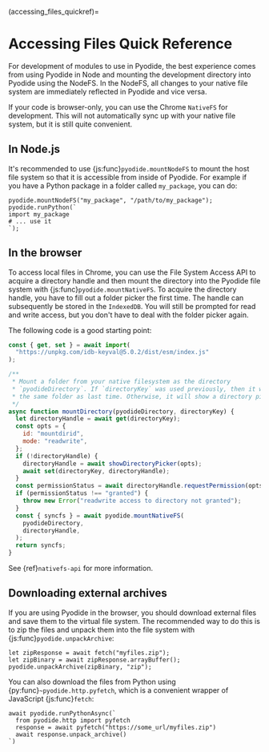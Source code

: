 (accessing_files_quickref)=

# Accessing Files Quick Reference

For development of modules to use in Pyodide, the best experience comes from
using Pyodide in Node and mounting the development directory into Pyodide using
the NodeFS. In the NodeFS, all changes to your native file system are
immediately reflected in Pyodide and vice versa.

If your code is browser-only, you can use the Chrome `NativeFS` for development.
This will not automatically sync up with your native file system, but it is
still quite convenient.

## In Node.js

It's recommended to use {js:func}`pyodide.mountNodeFS` to mount the host file
system so that it is accessible from inside of Pyodide. For example if you have
a Python package in a folder called `my_package`, you can do:

```pyodide
pyodide.mountNodeFS("my_package", "/path/to/my_package");
pyodide.runPython(`
import my_package
# ... use it
`);
```

## In the browser

To access local files in Chrome, you can use the File System Access API to
acquire a directory handle and then mount the directory into the Pyodide file
system with {js:func}`pyodide.mountNativeFS`. To acquire the directory handle,
you have to fill out a folder picker the first time. The handle can subsequently
be stored in the `IndexedDB`. You will still be prompted for read and write
access, but you don't have to deal with the folder picker again.

The following code is a good starting point:

```js
const { get, set } = await import(
  "https://unpkg.com/idb-keyval@5.0.2/dist/esm/index.js"
);

/**
 * Mount a folder from your native filesystem as the directory
 * `pyodideDirectory`. If `directoryKey` was used previously, then it will reuse
 * the same folder as last time. Otherwise, it will show a directory picker.
 */
async function mountDirectory(pyodideDirectory, directoryKey) {
  let directoryHandle = await get(directoryKey);
  const opts = {
    id: "mountdirid",
    mode: "readwrite",
  };
  if (!directoryHandle) {
    directoryHandle = await showDirectoryPicker(opts);
    await set(directoryKey, directoryHandle);
  }
  const permissionStatus = await directoryHandle.requestPermission(opts);
  if (permissionStatus !== "granted") {
    throw new Error("readwrite access to directory not granted");
  }
  const { syncfs } = await pyodide.mountNativeFS(
    pyodideDirectory,
    directoryHandle,
  );
  return syncfs;
}
```

See {ref}`nativefs-api` for more information.

## Downloading external archives

If you are using Pyodide in the browser, you should download external files and
save them to the virtual file system. The recommended way to do this is to zip
the files and unpack them into the file system with
{js:func}`pyodide.unpackArchive`:

```pyodide
let zipResponse = await fetch("myfiles.zip");
let zipBinary = await zipResponse.arrayBuffer();
pyodide.unpackArchive(zipBinary, "zip");
```

You can also download the files from Python using
{py:func}`~pyodide.http.pyfetch`, which is a convenient wrapper of JavaScript
{js:func}`fetch`:

```pyodide
await pyodide.runPythonAsync(`
  from pyodide.http import pyfetch
  response = await pyfetch("https://some_url/myfiles.zip")
  await response.unpack_archive()
`)
```
